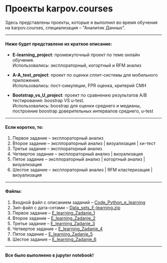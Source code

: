 # Проекты karpov.courses
Здесь представлены проекты, которые я выполнил во время обучения на karpov.courses, специализация – "Аналитик Данных". 

--- 

#### Ниже будет представлено их краткое описание: 

- **E-learning_project**: промежуточный проект по теме онлайн обучения.   
      Использовались: эксплораторный, когортный и RFM анализ
      
      
- **A-A_test_project**: проект по оценки сплит-системы для мобильного приложения.  
      Использовались: пост-симуляции, FPR оценка, критерий CMH
      
- **Bootstrap_vs_U_project**: проект по сравнению результатов А/B тестирования: boostrap VS u-test.  
      Использовались: boostrap для оценки среднего и медианы, построение boostrap доверительных интервалов среднего, u-test


--- 

#### Если коротко, то:

1. Первое задание – эксплораторный анализ 
2. Второе задание – эксплораторный анализ | визуализация | хи-тест 
3. Третье задание – эксплораторный анализ 
4. Четвертое задание – эксплораторный анализ | визуализация
5. Пятое задание – эксплораторный анализ | когортный анализ | визуализация
6. Шестое задание – эксплораторный анализ | RFM кластеризация | визуализация

---

#### Файлы:

1. Входной файл с описанием заданий – <a href="https://github.com/vladank99/E-Learning/blob/main/Code_Python_e_learning.ipynb">Code_Python_e_learning</a> 
2. Зип-файл с дата-сетами – <a href="https://github.com/vladank99/E-Learning/blob/main/Data_sets_E-learning.zip">Data_sets_E-learning.zip</a>
3. Первое задание – <a href="https://github.com/vladank99/E-Learning/blob/main/E_learning_Zadanie_1.ipynb">E_learning_Zadanie_1</a>
5. Второе задание – <a href="https://github.com/vladank99/E-Learning/blob/main/E_learning_Zadanie_2.ipynb">E_learning_Zadanie_2</a> 
6. Третье задание – <a href="https://github.com/vladank99/E-Learning/blob/main/E_learning_Zadanie_3.ipynb">E_learning_Zadanie_3</a> 
7. Четвертое задание – <a href="https://github.com/vladank99/E-Learning/blob/main/E_learning_Zadanie_4.ipynb">E_learning_Zadanie_4</a> 
8. Пятое задание – <a href="https://github.com/vladank99/E-Learning/blob/main/E_learning_Zadanie_5.ipynb">E_learning_Zadanie_5</a> 
9. Шестое задание – <a href="https://github.com/vladank99/E-Learning/blob/main/E_learning_Zadanie_6.ipynb">E_learning_Zadanie_6</a> 

--- 

#### Все было выполнено в jupyter notebook!
